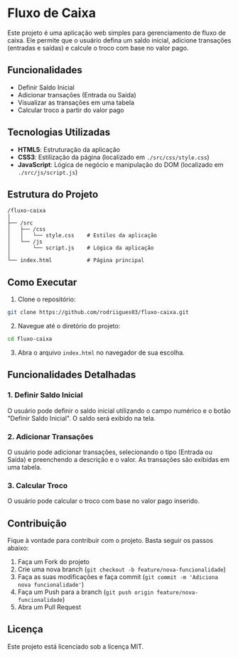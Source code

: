 # Fluxo de Caixa

Este projeto é uma aplicação web simples para gerenciamento de fluxo de caixa. Ele permite que o usuário defina um saldo inicial, adicione transações (entradas e saídas) e calcule o troco com base no valor pago.

## Funcionalidades

- Definir Saldo Inicial
- Adicionar transações (Entrada ou Saída)
- Visualizar as transações em uma tabela
- Calcular troco a partir do valor pago

## Tecnologias Utilizadas

- **HTML5**: Estruturação da aplicação
- **CSS3**: Estilização da página (localizado em `./src/css/style.css`)
- **JavaScript**: Lógica de negócio e manipulação do DOM (localizado em `./src/js/script.js`)

## Estrutura do Projeto

```
/fluxo-caixa
│
├── /src
│   ├── /css
│   │   └── style.css    # Estilos da aplicação
│   └── /js
│       └── script.js    # Lógica da aplicação
│
└── index.html           # Página principal
```

## Como Executar

1. Clone o repositório:

```bash
git clone https://github.com/rodriigues03/fluxo-caixa.git
```

2. Navegue até o diretório do projeto:

```bash
cd fluxo-caixa
```

3. Abra o arquivo `index.html` no navegador de sua escolha.

## Funcionalidades Detalhadas

### 1. Definir Saldo Inicial
O usuário pode definir o saldo inicial utilizando o campo numérico e o botão "Definir Saldo Inicial". O saldo será exibido na tela.

### 2. Adicionar Transações
O usuário pode adicionar transações, selecionando o tipo (Entrada ou Saída) e preenchendo a descrição e o valor. As transações são exibidas em uma tabela.

### 3. Calcular Troco
O usuário pode calcular o troco com base no valor pago inserido.

## Contribuição

Fique à vontade para contribuir com o projeto. Basta seguir os passos abaixo:

1. Faça um Fork do projeto
2. Crie uma nova branch (`git checkout -b feature/nova-funcionalidade`)
3. Faça as suas modificações e faça commit (`git commit -m 'Adiciona nova funcionalidade'`)
4. Faça um Push para a branch (`git push origin feature/nova-funcionalidade`)
5. Abra um Pull Request

## Licença

Este projeto está licenciado sob a licença MIT.
